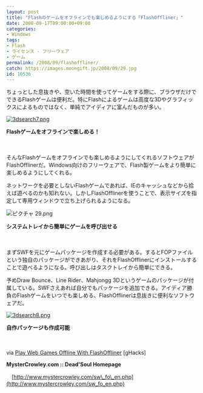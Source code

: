 ```yaml
---
layout: post
title: "Flashのゲームをオフラインでも楽しめるようにする「FlashOffliner」"
date: 2008-09-17T09:00:00+09:00
categories:
- Windows
tags: 
- Flash
- ライセンス - フリーウェア
- ゲーム
permalink: /2008/09/flashoffliner/
catch: https://images.moongift.jp/2008/09/29.jpg
id: 10536
---
```

ちょっとした息抜きや、空いた時間を使ってゲームをする際に、ブラウザだけでできるFlashゲームは便利だ。特にFlashによるゲームは高度な3Dやグラフィックスによるものではなく、単純でアイディアに富んだものが多い。

  

[![3dsearch7.png](https://images.moongift.jp/2008/09/3dsearch7-tm.jpg)](https://images.moongift.jp/2008/09/3dsearch7.jpg)  
  
**Flashゲームをオフラインで楽しめる！**

  

　

  

そんなFlashゲームをオフラインでも楽しめるようにしてくれるソフトウェアがFlashOfflinerだ。Windows向けのフリーウェアで、Flash製ゲームをより簡単に楽しめるようにしてくれる。

  
  
<!--more-->  

ネットワークを必要としないFlashゲームであれば、IEのキャッシュなどから拾えば遊べるのかも知れない。しかしFlashOfflinerを使うことで、表示サイズを指定して専用ウィンドウで立ち上げられるようになる。

  

![ピクチャ 29.png](https://images.moongift.jp/2008/09/29.jpg)  
  
**システムトレイから簡単にゲームを呼び出せる**

  

　

  

まずSWFを元にゲームパッケージを作成する必要がある。するとFOPファイルという独自のパッケージができあがり、それをFlashOfflinerにインストールすることで遊べるようになる。呼び出しはタスクトレイから簡単にできる。

  

予めDraw Bounce、Line Rider、Mahjongg 3Dというゲームのパッケージが付属している。SWFさえあれば自分でもパッケージを追加できる。アイディア勝負のFlashゲームをいつでも楽しめる、FlashOfflinerは息抜きに便利なソフトウェアだ。

  

[![3dsearch8.png](https://images.moongift.jp/2008/09/3dsearch8-tm.jpg)](https://images.moongift.jp/2008/09/3dsearch8.jpg)  
  
**自作パッケージも作成可能**

  

　

  

via [Play Web Games Offline With FlashOffliner](http://www.ghacks.net/2008/09/13/play-web-games-offline-with-flashoffliner/) [gHacks]

  

**MysterCrowley.com :: Dead'Soul Homepage**  
  
　[http://www.mystercrowley.com/sw\_fo\_en.php](http://www.mystercrowley.com/sw_fo_en.php)

  

　

  
